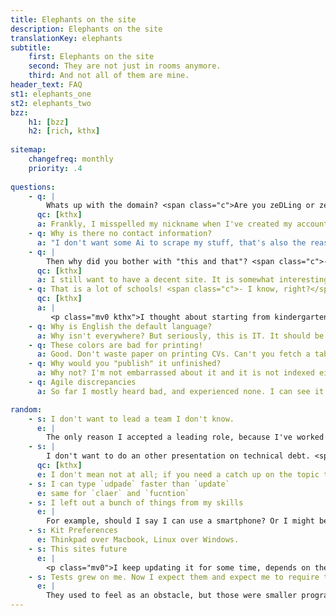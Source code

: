 ```yaml
---
title: Elephants on the site
description: Elephants on the site
translationKey: elephants
subtitle:
    first: Elephants on the site
    second: They are not just in rooms anymore.
    third: And not all of them are mine.
header_text: FAQ
st1: elephants_one
st2: elephants_two
bzz:
    h1: [bzz]
    h2: [rich, kthx]
    
sitemap:
    changefreq: monthly
    priority: .4
    
questions:
    - q: |
        Whats up with the domain? <span class="c">Are you zeDLing or zeLDing ?</span>
      qc: [kthx]
      a: Frankly, I misspelled my nickname when I've created my account on Github. It is supposed to be ZeDlinG - one of my old nicknames :)
    - q: Why is there no contact information?
      a: "I don't want some Ai to scrape my stuff, that's also the reason why the site is not indexed. I only would like to show this to a narrow selection of people.&nbsp;&nbsp;If you can read this, you should already know how to contact me.&nbsp;&nbsp;If you forgot (somehow), you should be able to find them through the linked social accounts in the footer. This site is meant as an a companion for the tech team."
    - q: |
        Then why did you bother with "this and that"? <span class="c">- Those are SEO things.</span>
      qc: [kthx]
      a: I still want to have a decent site. It is somewhat interesting too. What would you do with a static site to have fun?
    - q: That is a lot of schools! <span class="c">- I know, right?</span>
      qc: [kthx]
      a: |
         <p class="mv0 kthx">I thought about starting from kindergarten, but I haven't made a trap in the sandbox in ages. But seriously no, I haven't finished any universities. There was too much clutter. The subject I've listed were the ones that interested me, and those are the ones I attended.&nbsp;&nbsp;If this is some scientific or governmental position that requires it and it didn't came up yet, I am truly sorry that I have wasted your time.<img class="di mxh-1 pv0 ph0 mv0 mh0 c" src="/images/aw.png" alt="anyway">In every other case that I know of, diplomas are just luxuries in this industry. If you can afford to care about your employees accreditation, you are lucky. </p>
    - q: Why is English the default language?
      a: Why isn't everywhere? But seriously, this is IT. It should be in English only - yes, everything! Besides, English is the closest thing we have to global human language, I'm trying to help a bit ;) and if you are going to put me on refactoring some old bulgarian code, you better get me somebody who can translate it :P
    - q: These colors are bad for printing!
      a: Good. Don't waste paper on printing CVs. Can't you fetch a tablet or something? I've tried to make it somewhat bearable on mobile too. It is better live anyways ;)
    - q: Why would you "publish" it unfinished?
      a: Why not? I'm not embarrassed about it and it is not indexed either. The journey should count more, maybe take a look at the commits.
    - q: Agile discrepancies
      a: So far I mostly heard bad, and experienced none. I can see it working, I just haven't yet.

random:
    - s: I don't want to lead a team I don't know.
      e: |
        The only reason I accepted a leading role, because I've worked with them with years. Although that is more that enough, some time is required.
    - s: |
        I don't want to do an other presentation on technical debt. <span class="c">Imagine having to work with rusty, old shovels</span>
      qc: [kthx]
      e: I don't mean not at all; if you need a catch up on the topic that is fine, I just don't want to be the first who explains it.
    - s: I can type `udpade` faster than `update`
      e: same for `claer` and `fucntion`
    - s: I left out a bunch of things from my skills
      e: |
        For example, should I say I can use a smartphone? Or I might be able to install <span class="di w-auto bzz">Windows Millennium ©</span> blindfolded? What about ftp servers or telnet, mirc? I've seen them, used some to some extent, is that relevant, or it would just bloat the page? Some of them are just things that mildly interested me at some point in time, and I still remember some of it - that doesn't necessarily mean I would like to be an scp server administrator :D
    - s: Kit Preferences 
      e: Thinkpad over Macbook, Linux over Windows. 
    - s: This sites future 
      e: | 
        <p class="mv0">I keep updating it for some time, depends on the time and fun ratio, but will eventually end up like <abbr title aria-describedby="https://docs.google.com/document/d/1aTKSYMRIkR1ywF_Bs93IV6V4vO-tOGcc100uyojxwDg/edit?usp=sharing">Yapper</abbr>. I had such high hopes.</p>
    - s: Tests grew on me. Now I expect them and expect me to require them.
      e: |
        They used to feel as an obstacle, but those were smaller programs in many regards. The stuff I will be likely responsible is too wast in complexity to only rely on mortals. I like results, and moreover, I like guaranteeing results - between parameters -, and for that tests are required.
---
```

